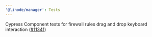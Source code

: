 ```yaml
---
'@linode/manager': Tests
---
```


Cypress Component tests for firewall rules drag and drop keyboard interaction ([#11341](https://github.com/linode/manager/pull/11341))
